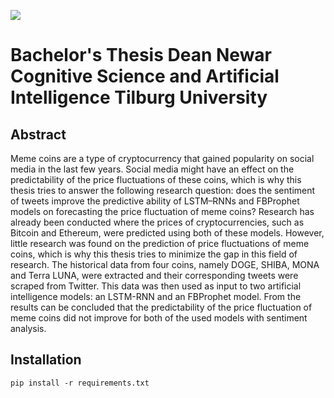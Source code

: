 ![](https://imagizer.imageshack.com/img923/9044/ktbk7P.png?1)

# Bachelor's Thesis Dean Newar Cognitive Science and Artificial Intelligence Tilburg University


## Abstract
Meme coins are a type of cryptocurrency that gained popularity on social media in the last few years. Social media might have an effect on the predictability of the price fluctuations of these coins, which is why this thesis tries to answer the following research question: does the sentiment of tweets improve the predictive ability of LSTM–RNNs and FBProphet models on forecasting the price fluctuation of meme coins? Research has already been conducted where the prices of cryptocurrencies, such as Bitcoin and Ethereum, were predicted using both of these models. However, little research was found on the prediction of price fluctuations of meme coins, which is why this thesis tries to minimize the gap in this field of research. The historical data from four coins, namely DOGE, SHIBA, MONA and Terra LUNA, were extracted and their corresponding tweets were scraped from Twitter. This data was then used as input to two artificial intelligence models: an LSTM-RNN and an FBProphet model. From the results can be concluded that the predictability of the price fluctuation of meme coins did not improve for both of the
used models with sentiment analysis.


## Installation
```pip install -r requirements.txt```

